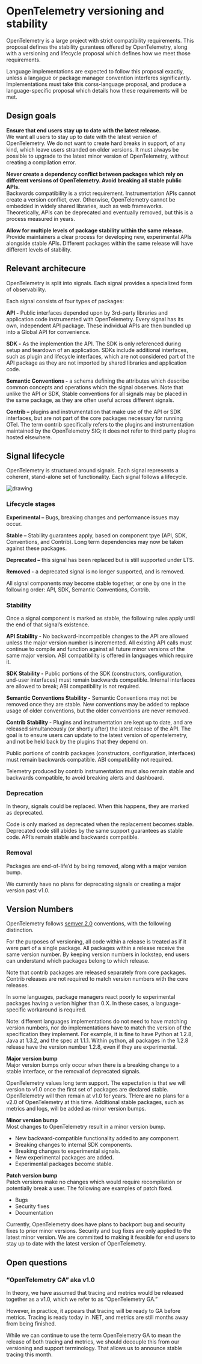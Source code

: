 # OpenTelemetry versioning and stability

OpenTelemetry is a large project with strict compatibility requirements. This proposal defines the stability gurantees offered by OpenTelemetry, along with a versioning and lifecycle proposal which defines how we meet those requirements.

Language implementations are expected to follow this proposal exactly, unless a langague or package manager convention interferes significantly. Implementations must take this corss-language proposal, and produce a language-specific proposal which details how these requirements will be met.

## Design goals

**Ensure that end users stay up to date with the latest release.**  
We want all users to stay up to date with the latest version of OpenTelemetry. We do not want to create hard breaks in support, of any kind, which leave users stranded on older versions. It must always be possible to upgrade to the latest minor version of OpenTelemetry, without creating a compilation error.

**Never create a dependency conflict between packages which rely on different versions of OpenTelemetry. Avoid breaking all stable public APIs.**  
Backwards compatibility is a strict requirement. Instrumentation APIs cannot create a version conflict, ever. Otherwise, OpenTelemetry cannot be embedded in widely shared libraries, such as web frameworks. Theoretically, APIs can be deprecated and eventually removed, but this is a process measured in years.

**Allow for multiple levels of package stability within the same release.**  
Provide maintainers a clear process for developing new, experimental APIs alongside stable APIs. DIfferent packages within the same release will have different levels of stability.

## Relevant architecure

OpenTelemetry is split into signals. Each signal provides a specialized form of observability.

Each signal consists of four types of packages:

**API -** Public interfaces depended upon by 3rd-party libraries and application code instrumented with  OpenTelemetry. Every signal has its own, independent API package. These individual APIs are then bundled up into a Global API for convenience.

**SDK -** As the implemention the API. The SDK is only referenced during setup and teardown of an application. SDKs include additional interfaces, such as plugin and lifecycle interfaces, which are not considered part of the API package as they are not imported by shared libraries and application code.

**Semantic Conventions -** a schema defining the attributes which describe common concepts and operations which the signal observes. Note that unlike the API or SDK, Stable conventions for all signals may be placed in the same package, as they are often useful across different signals.

**Contrib –** plugins and instrumentation that make use of the API or SDK interfaces, but are not part of the core packages necessary for running OTel. The term contrib specifically refers to the plugins and instrumentation maintained by the OpenTelemetry SIG; it does not refer to third party plugins hosted elsewhere.

## Signal lifecycle

OpenTelemetry is structured around signals. Each signal represents a coherent, stand-alone set of functionality. Each signal follows a lifecycle.

![drawing](img/0143_api_lifecycle.png)

### Lifecycle stages

**Experimental –** Bugs, breaking changes and performance issues may occur.

**Stable –**  Stability guarantees apply, based on component tpye (API, SDK, Conventions, and Contrib). Long term dependencies may now be taken against these packages.

**Deprecated –** this signal has been replaced but is still supported under LTS.

**Removed -** a deprecated signal is no longer supported, and is removed.

All signal components may become stable together, or one by one in the following order: API, SDK, Semantic Conventions, Contrib.

### Stability

Once a signal component is marked as stable, the following rules apply until the end of that signal’s existence.

**API Stability -**
No backward-incompatible changes to the API are allowed unless the major version number is incremented. All existing API calls must continue to compile and function against all future minor versions of the same major version. ABI compatibility is offered in languages which require it.

**SDK Stability -**
Public portions of the SDK (constructors, configuration, und-user interfaces) must remain backwards compatible. Internal interfaces are allowed to break; ABI compatibility is not required.

**Semantic Conventions Stability -**
Semantic Conventions may not be removed once they are stable. New conventions may be added to replace usage of older conventions, but the older conventions are never removed.

**Contrib Stability -**
Plugins and instrumentation are kept up to date, and are released simultaneously (or shortly after) the latest release of the API. The goal is to ensure users can update to the latest version of opentelemetry, and not be held back by the plugins that they depend on.

Public portions of contrib packages (constructors, configuration, interfaces) must remain backwards compatible. ABI compatibility not required.

Telemetry produced by contrib instrumentation must also remain stable and backwards compatible, to avoid breaking alerts and dashboard.

### Deprecation

In theory, signals could be replaced. When this happens, they are marked as deprecated.

Code is only marked as deprecated when the replacement becomes stable. Deprecated code still abides by the same support guarantees as stable code. API’s remain stable and backwards compatible.

### Removal

Packages are end-of-life’d by being removed, along with a major version bump.

We currently have no plans for deprecating signals or creating a major version past v1.0.

## Version Numbers

OpenTelemetry follows [semver 2.0](https://semver.org/) conventions, with the following distinction.

For the purposes of versioning, all code within a release is treated as if it were part of a single package. All packages within a release receive the same version number. By keeping version numbers in lockstep, end users can understand which packages belong to which release.

Note that contrib packages are released separately from core packages. Contrib releases are not required to match version numbers with the core releases.

In some languages, package managers react poorly to experimental packages having a verion higher than 0.X. In these cases, a language-specific workaround is required.

Note: different languages implementations do not need to have matching version numbers, nor do implementations have to match the version of the specification they implement. For example, it is fine to have Python at 1.2.8, Java at 1.3.2, and the spec at 1.1.1. Within python, all packages in the 1.2.8 release have the version number 1.2.8, even if they are experimental.

**Major version bump**  
Major version bumps only occur when there is a breaking change to a stable interface, or the removal of deprecated signals.

OpenTelemetry values long term support. The expectation is that we will version to v1.0 once the first set of packages are declared stable. OpenTelemetry will then remain at v1.0 for years. THere are no plans for a v2.0 of OpenTelemetry at this time. Additional stable packages, such as metrics and logs, will be added as minor version bumps.

**Minor version bump**  
Most changes to OpenTelemetry result in a minor version bump.

* New backward-compatible functionality added to any component.
* Breaking changes to internal SDK components.
* Breaking changes to experimental signals.
* New experimental packages are added.
* Experimental packages become stable.

**Patch version bump**  
Patch versions make no changes which would require recompilation or potentially break a user. The following are examples of patch fixed. 

* Bugs
* Security fixes
* Documentation

Currently, OpenTelemetry does have plans to backport bug and security fixes to prior minor versions. Security and bug fixes are only applied to the latest minor version. We are committed to making it feasible for end users to stay up to date with the latest version of OpenTelemetry.

## Open questions

### “OpenTelemetry GA” aka v1.0

In theory, we have assumed that tracing and metrics would be released together as a v1.0, which we refer to as “OpenTelemetry GA.”

However, in practice, it appears that tracing will be ready to GA before metrics. Tracing is ready today in .NET, and metrics are still months away from being finished.

While we can continue to use the term OpenTelemetry GA to mean the release of both tracing and metrics, we should decouple this from our versioning and support terminology.  That allows us to announce stable tracing this month.
